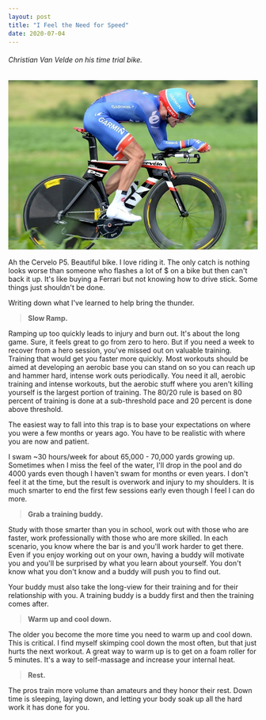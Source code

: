 ```yaml
---
layout: post
title: "I Feel the Need for Speed"
date: 2020-07-04
---
```


<h6>Christian Van Velde on his time trial bike.</h6>
<p><img src="/static/img/cervelo.jpg" width="650"/></p>

						
<p>
Ah the Cervelo P5.  Beautiful bike.  I love riding it. The only catch is nothing looks worse than someone who flashes a lot of $ on a bike but then can't back it up.  It's like
buying a Ferrari but not knowing how to drive stick.  Some things just shouldn't be done.     
</p>

<p>
Writing down what I've learned to help bring the thunder.  
</p>

<blockquote>
    <p><b>Slow Ramp.</b></p>
</blockquote>

<p>  
Ramping up too quickly leads to injury and burn out.  It's about the long game.  Sure, it feels
great to go from zero to hero.  But if you need a week to recover from a hero session, you've missed out on valuable training.  Training that would get you faster more quickly.  Most workouts should be aimed at developing an aerobic base you can stand on so you can reach up and hammer hard, intense work outs periodically.  You need it all, aerobic training and intense workouts, but the aerobic stuff where you aren't killing yourself is the largest portion of training.  The 80/20 rule is based on 80 percent of training is done at a sub-threshold pace and 20 percent is done above threshold.
</p>

<p>  
The easiest way to fall into this trap is to base your expectations on where you were a few months or years ago.  You have to be realistic with where you are now and patient.   
</p>
<p>    
</p>
<p> I swam ~30 hours/week for about 65,000 - 70,000 yards growing up.  Sometimes when I miss the feel of the water, I'll drop in the pool and do 4000 yards even though I haven't swam for months or even years.  I don't feel it at the time, but the result is overwork and injury to my shoulders. It is much smarter to end the first few sessions early even though I feel I can do more.   
</p>

<blockquote>
    <p><b>Grab a training buddy.</b></p>
</blockquote>

<p>  
Study with those smarter than you in school, work out with those who are faster, work professionally with those who are more skilled.  In each scenario, you know where the bar is and you'll work harder to get there. Even if you enjoy working out on your own, having a buddy will motivate you and you'll be surprised by what you learn about yourself.  You don't know what you don't know and a buddy will push you to find out.    
</p>
<p>
Your buddy must also take the long-view for their training and for their relationship with you. A training buddy is a 
buddy first and then the training comes after.
</p>
<blockquote>
    <p><b>Warm up and cool down.</b></p>
</blockquote>

<p>  
The older you become the more time you need to warm up and cool down.  This is critical.  I find myself skimping cool down the most often, but that just hurts the next workout. A great way to warm up is to get on a foam roller for 5 minutes.  It's a way to self-massage and increase your internal heat.    
</p>

<blockquote>
    <p><b>Rest.</b></p>
</blockquote>

<p>  
The pros train more volume than amateurs and they honor their rest.  Down time is sleeping, laying down, and letting your body soak up all the hard work it has done for you.      
</p>
